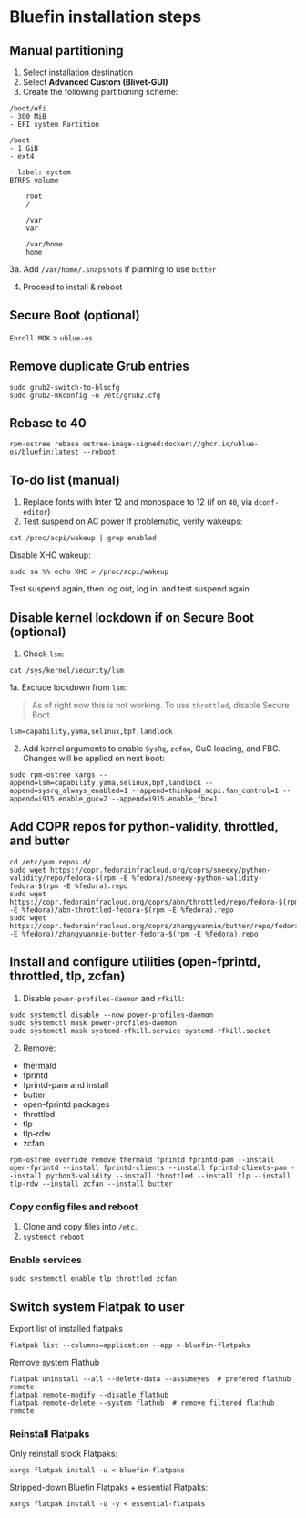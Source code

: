 # Bluefin installation steps

## Manual partitioning

1. Select installation destination
2. Select **Advanced Custom (Blivet-GUI)**
3. Create the following partitioning scheme:
```
/boot/efi
- 300 MiB
- EFI system Partition

/boot
- 1 GiB
- ext4

- label: system
BTRFS volume

	root
	/

	/var
	var

	/var/home
	home
```
3a. Add `/var/home/.snapshots` if planning to use `butter`

4. Proceed to install & reboot

## Secure Boot (optional)

`Enroll MOK` > `ublue-os`

## Remove duplicate Grub entries
```
sudo grub2-switch-to-blscfg
sudo grub2-mkconfig -o /etc/grub2.cfg
```
## Rebase to 40
```
rpm-ostree rebase ostree-image-signed:docker://ghcr.io/ublue-os/bluefin:latest --reboot
```
## To-do list (manual)
1. Replace fonts with Inter 12 and monospace to 12 (if on `40`, via `dconf-editor`)
2. Test suspend on AC power
If problematic, verify wakeups:
```
cat /proc/acpi/wakeup | grep enabled
```
Disable XHC wakeup:
```
sudo su %% echo XHC > /proc/acpi/wakeup
```
Test suspend again, then log out, log in, and test suspend again

## Disable kernel lockdown if on Secure Boot (optional)
1. Check `lsm`:
```
cat /sys/kernel/security/lsm
```
1a. Exclude lockdown from `lsm`:
> As of right now this is not working. To use `throttled`, disable Secure Boot.
```
lsm=capability,yama,selinux,bpf,landlock
```
2. Add kernel arguments to enable `SysRq`, `zcfan`, GuC loading, and FBC. Changes will be applied on next boot:
```
sudo rpm-ostree kargs --append=lsm=capability,yama,selinux,bpf,landlock --append=sysrq_always_enabled=1 --append=thinkpad_acpi.fan_control=1 --append=i915.enable_guc=2 --append=i915.enable_fbc=1
```
## Add COPR repos for python-validity, throttled, and butter
```
cd /etc/yum.repos.d/
sudo wget https://copr.fedorainfracloud.org/coprs/sneexy/python-validity/repo/fedora-$(rpm -E %fedora)/sneexy-python-validity-fedora-$(rpm -E %fedora).repo
sudo wget https://copr.fedorainfracloud.org/coprs/abn/throttled/repo/fedora-$(rpm -E %fedora)/abn-throttled-fedora-$(rpm -E %fedora).repo
sudo wget https://copr.fedorainfracloud.org/coprs/zhangyuannie/butter/repo/fedora-$(rpm -E %fedora)/zhangyuannie-butter-fedora-$(rpm -E %fedora).repo
```
## Install and configure utilities (open-fprintd, throttled, tlp, zcfan)
1. Disable `power-profiles-daemon` and `rfkill`:
```
sudo systemctl disable --now power-profiles-daemon
sudo systemctl mask power-profiles-daemon
sudo systemctl mask systemd-rfkill.service systemd-rfkill.socket
```
2. Remove:
- thermald
- fprintd
- fprintd-pam
and install
- butter
- open-fprintd packages
- throttled
- tlp
- tlp-rdw
- zcfan
```
rpm-ostree override remove thermald fprintd fprintd-pam --install open-fprintd --install fprintd-clients --install fprintd-clients-pam --install python3-validity --install throttled --install tlp --install tlp-rdw --install zcfan --install butter
```
### Copy config files and reboot
1. Clone and copy files into `/etc`.
2. `systemct reboot`
### Enable services
```
sudo systemctl enable tlp throttled zcfan
```
## Switch system Flatpak to user
Export list of installed flatpaks
```
flatpak list --columns=application --app > bluefin-flatpaks
```
Remove system Flathub
```
flatpak uninstall --all --delete-data --assumeyes  # prefered flathub remote
flatpak remote-modify --disable flathub
flatpak remote-delete --system flathub  # remove filtered flathub remote
```
### Reinstall Flatpaks
Only reinstall stock Flatpaks:
```
xargs flatpak install -u < bluefin-flatpaks
```
Stripped-down Bluefin Flatpaks + essential Flatpaks:
```
xargs flatpak install -u -y < essential-flatpaks

